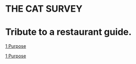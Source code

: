 # THE CAT SURVEY

# Tribute to a restaurant guide.

[1 Purpose](https://thecatsurvey.github.io/01purpose)

[1 Purpose](https://thecatsurvey.com/01purpose/index.md)
